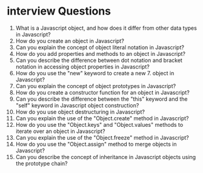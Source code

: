 
# interview Questions 

1. What is a Javascript object, and how does it differ from other data types in Javascript?
2. How do you create an object in Javascript?
3. Can you explain the concept of object literal notation in Javascript?
4. How do you add properties and methods to an object in Javascript?
5. Can you describe the difference between dot notation and bracket notation in accessing object properties in Javascript?
6. How do you use the "new" keyword to create a new 7. object in Javascript?
7. Can you explain the concept of object prototypes in Javascript?
8. How do you create a constructor function for an object in Javascript?
9. Can you describe the difference between the "this" keyword and the "self" keyword in Javascript object construction?
10. How do you use object destructuring in Javascript?
11. Can you explain the use of the "Object.create" method in Javascript?
12. How do you use the "Object.keys" and "Object.values" methods to iterate over an object in Javascript?
13. Can you explain the use of the "Object.freeze" method in Javascript?
14. How do you use the "Object.assign" method to merge objects in Javascript?
15. Can you describe the concept of inheritance in Javascript objects using the prototype chain?


